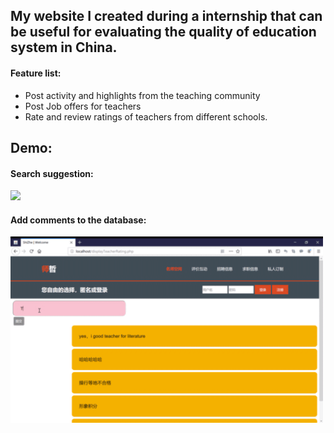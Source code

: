 ## My website I created during a internship that can be useful for evaluating the quality of education system in China.

#### Feature list: 
 - Post activity and highlights from the teaching community
 - Post Job offers for teachers
 - Rate and review ratings of teachers from different schools. 


## Demo:
#### Search suggestion: 
<img src="img/searchSuggestion.gif" width=500>
 
#### Add comments to the database: 
<img src="img/addComment.gif" width=500>

 